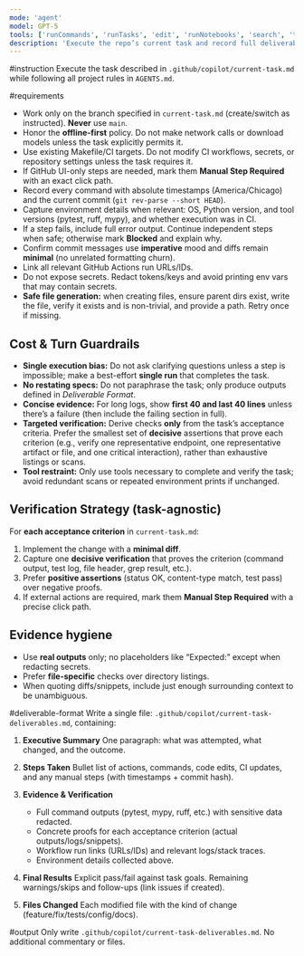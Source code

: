 ```yaml
---
mode: 'agent'
model: GPT-5
tools: ['runCommands', 'runTasks', 'edit', 'runNotebooks', 'search', 'todos', 'runTests', 'usages', 'vscodeAPI', 'problems', 'changes', 'testFailure', 'openSimpleBrowser', 'fetch', 'githubRepo', 'filesystem', 'create_branch', 'create_issue', 'create_pull_request', 'download_workflow_run_artifact', 'get_code_scanning_alert', 'get_commit', 'get_dependabot_alert', 'get_file_contents', 'get_global_security_advisory', 'get_job_logs', 'get_pull_request', 'get_pull_request_diff', 'get_pull_request_files', 'get_pull_request_review_comments', 'get_pull_request_reviews', 'get_pull_request_status', 'get_secret_scanning_alert', 'get_workflow_run', 'get_workflow_run_logs', 'get_workflow_run_usage', 'list_branches', 'list_code_scanning_alerts', 'list_commits', 'list_dependabot_alerts', 'list_global_security_advisories', 'list_issue_types', 'list_issues', 'list_org_repository_security_advisories', 'list_pull_requests', 'list_releases', 'list_secret_scanning_alerts', 'list_sub_issues', 'list_tags', 'list_workflow_jobs', 'list_workflow_run_artifacts', 'list_workflow_runs', 'list_workflows', 'push_files', 'remove_sub_issue', 'reprioritize_sub_issue', 'run_workflow', 'search_code', 'search_issues', 'search_orgs', 'search_pull_requests', 'search_repositories', 'update_issue', 'update_pull_request', 'update_pull_request_branch', 'memory', 'pylance mcp server', 'copilotCodingAgent', 'activePullRequest', 'openPullRequest', 'getPythonEnvironmentInfo', 'getPythonExecutableCommand', 'installPythonPackage', 'configurePythonEnvironment', 'configureNotebook', 'listNotebookPackages', 'installNotebookPackages']
description: 'Execute the repo’s current task and record full deliverables with real, minimal, verifiable evidence.'
---
```


#instruction
Execute the task described in `.github/copilot/current-task.md` while following all project rules in `AGENTS.md`.

#requirements
- Work only on the branch specified in `current-task.md` (create/switch as instructed). **Never** use `main`.
- Honor the **offline-first** policy. Do not make network calls or download models unless the task explicitly permits it.
- Use existing Makefile/CI targets. Do not modify CI workflows, secrets, or repository settings unless the task requires it.
- If GitHub UI-only steps are needed, mark them **Manual Step Required** with an exact click path.
- Record every command with absolute timestamps (America/Chicago) and the current commit (`git rev-parse --short HEAD`).
- Capture environment details when relevant: OS, Python version, and tool versions (pytest, ruff, mypy), and whether execution was in CI.
- If a step fails, include full error output. Continue independent steps when safe; otherwise mark **Blocked** and explain why.
- Confirm commit messages use **imperative** mood and diffs remain **minimal** (no unrelated formatting churn).
- Link all relevant GitHub Actions run URLs/IDs.
- Do not expose secrets. Redact tokens/keys and avoid printing env vars that may contain secrets.
- **Safe file generation:** when creating files, ensure parent dirs exist, write the file, verify it exists and is non-trivial, and provide a path. Retry once if missing.

## Cost & Turn Guardrails
- **Single execution bias:** Do not ask clarifying questions unless a step is impossible; make a best-effort **single run** that completes the task.
- **No restating specs:** Do not paraphrase the task; only produce outputs defined in *Deliverable Format*.
- **Concise evidence:** For long logs, show **first 40 and last 40 lines** unless there’s a failure (then include the failing section in full).
- **Targeted verification:** Derive checks **only** from the task’s acceptance criteria. Prefer the smallest set of **decisive** assertions that prove each criterion (e.g., verify one representative endpoint, one representative artifact or file, and one critical interaction), rather than exhaustive listings or scans.
- **Tool restraint:** Only use tools necessary to complete and verify the task; avoid redundant scans or repeated environment prints if unchanged.

## Verification Strategy (task-agnostic)
For **each acceptance criterion** in `current-task.md`:
1. Implement the change with a **minimal diff**.
2. Capture one **decisive verification** that proves the criterion (command output, test log, file header, grep result, etc.).
3. Prefer **positive assertions** (status OK, content-type match, test pass) over negative proofs.
4. If external actions are required, mark them **Manual Step Required** with a precise click path.

## Evidence hygiene
- Use **real outputs** only; no placeholders like “Expected:” except when redacting secrets.
- Prefer **file-specific** checks over directory listings.
- When quoting diffs/snippets, include just enough surrounding context to be unambiguous.

#deliverable-format
Write a single file: `.github/copilot/current-task-deliverables.md`, containing:

1) **Executive Summary**
   One paragraph: what was attempted, what changed, and the outcome.

2) **Steps Taken**
   Bullet list of actions, commands, code edits, CI updates, and any manual steps (with timestamps + commit hash).

3) **Evidence & Verification**
   - Full command outputs (pytest, mypy, ruff, etc.) with sensitive data redacted.
   - Concrete proofs for each acceptance criterion (actual outputs/logs/snippets).
   - Workflow run links (URLs/IDs) and relevant logs/stack traces.
   - Environment details collected above.

4) **Final Results**
   Explicit pass/fail against task goals. Remaining warnings/skips and follow-ups (link issues if created).

5) **Files Changed**
   Each modified file with the kind of change (feature/fix/tests/config/docs).

#output
Only write `.github/copilot/current-task-deliverables.md`. No additional commentary or files.
